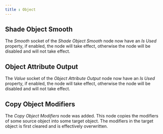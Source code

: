 ```yaml
---
title : Object
---
```


## Shade Object Smooth

The *Smooth* socket of the *Shade Object Smooth* node now have an *Is Used*
property, if enabled, the node will take effect, otherwise the node will be
disabled and will not take effect.

## Object Attribute Output

The *Value* socket of the *Object Attribute Output* node now have an *Is Used*
property, if enabled, the node will take effect, otherwise the node will be
disabled and will not take effect.

## Copy Object Modifiers

The *Copy Object Modifiers* node was added. This node copies the modifiers of
some source object into some target object. The modifiers in the target object
is first cleared and is effectively overwritten.
